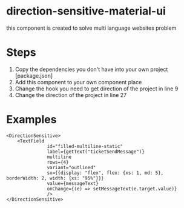 # direction-sensitive-material-ui
this component is created to solve multi language websites problem



# Steps

1. Copy the dependencies you don't have into your own project [package.json]
2. Add this component to your own component place
3. Change the hook you need to get direction of the project in line 9
4. Change the direction of the project in line 27



# Examples

```
<DirectionSensitive>
    <TextField
               id="filled-multiline-static"
               label={getText("ticketSendMessage")}
               multiline
               rows={4}
               variant="outlined"
               sx={{display: "flex", flex: {xs: 1, md: 5}, borderWidth: 2, width: {xs: "95%"}}}
               value={messageText}
               onChange={(e) => setMessageText(e.target.value)}
               />
</DirectionSensitive>
```
